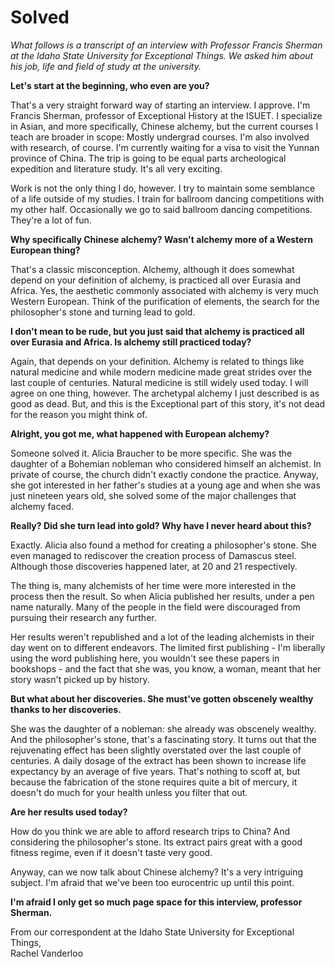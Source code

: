 # Solved

*What follows is a transcript of an interview with Professor Francis Sherman at the Idaho State University for Exceptional Things. We asked him about his job, life and field of study at the university.*

**Let's start at the beginning, who even are you?**

That's a very straight forward way of starting an interview. I approve. I'm Francis Sherman, professor of Exceptional History at the ISUET. I specialize in Asian, and more specifically, Chinese alchemy, but the current courses I teach are broader in scope: Mostly undergrad courses. I'm also involved with research, of course. I'm currently waiting for a visa to visit the Yunnan province of China. The trip is going to be equal parts archeological expedition and literature study. It's all very exciting.

Work is not the only thing I do, however. I try to maintain some semblance of a life outside of my studies. I train for ballroom dancing competitions with my other half. Occasionally we go to said ballroom dancing competitions. They're a lot of fun.

**Why specifically Chinese alchemy? Wasn't alchemy more of a Western European thing?**

That's a classic misconception. Alchemy, although it does somewhat depend on your definition of alchemy, is practiced all over Eurasia and Africa. Yes, the aesthetic commonly associated with alchemy is very much Western European. Think of the purification of elements, the search for the philosopher's stone and turning lead to gold.

**I don't mean to be rude, but you just said that alchemy is practiced all over Eurasia and Africa. Is alchemy still practiced today?**

Again, that depends on your definition. Alchemy is related to things like natural medicine and while modern medicine made great strides over the last couple of centuries. Natural medicine is still widely used today. I will agree on one thing, however. The archetypal alchemy I just described is as good as dead. But, and this is the Exceptional part of this story, it's not dead for the reason you might think of.

**Alright, you got me, what happened with European alchemy?**

Someone solved it. Alicia Braucher to be more specific. She was the daughter of a Bohemian nobleman who considered himself an alchemist. In private of course, the church didn't exactly condone the practice. Anyway, she got interested in her father's studies at a young age and when she was just nineteen years old, she solved some of the major challenges that alchemy faced.

**Really? Did she turn lead into gold? Why have I never heard about this?**

Exactly. Alicia also found a method for creating a philosopher's stone. She even managed to rediscover the creation process of Damascus steel. Although those discoveries happened later, at 20 and 21 respectively.

The thing is, many alchemists of her time were more interested in the process then the result. So when Alicia published her results, under a pen name naturally. Many of the people in the field were discouraged from pursuing their research any further.

Her results weren't republished and a lot of the leading alchemists in their day went on to different endeavors. The limited first publishing - I'm liberally using the word publishing here, you wouldn't see these papers in bookshops - and the fact that she was, you know, a woman, meant that her story wasn't picked up by history. 

**But what about her discoveries. She must've gotten obscenely wealthy thanks to her discoveries.**

She was the daughter of a nobleman: she already was obscenely wealthy. And the philosopher's stone, that's a fascinating story. It turns out that the rejuvenating effect has been slightly overstated over the last couple of centuries. A daily dosage of the extract has been shown to increase life expectancy by an average of five years. That's nothing to scoff at, but because the fabrication of the stone requires quite a bit of mercury, it doesn't do much for your health unless you filter that out.

**Are her results used today?**

How do you think we are able to afford research trips to China? And considering the philosopher's stone. Its extract pairs great with a good fitness regime, even if it doesn't taste very good.

Anyway, can we now talk about Chinese alchemy? It's a very intriguing subject. I'm afraid that we've been too eurocentric up until this point.

**I'm afraid I only get so much page space for this interview, professor Sherman.**

From our correspondent at the Idaho State University for Exceptional Things,  
Rachel Vanderloo

